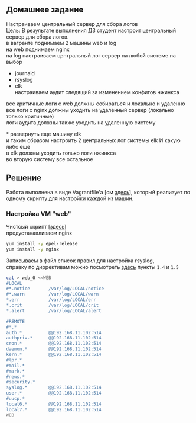 ## Домашнее задание  
Настраиваем центральный сервер для сбора логов  
Цель: В результате выполнения ДЗ студент настроит центральный сервер для сбора логов.  
в вагранте поднимаем 2 машины web и log  
на web поднимаем nginx  
на log настраиваем центральный лог сервер на любой системе на выбор  
- journald  
- rsyslog  
- elk  
настраиваем аудит следящий за изменением конфигов нжинкса  
  
все критичные логи с web должны собираться и локально и удаленно  
все логи с nginx должны уходить на удаленный сервер (локально только критичные)  
логи аудита должны также уходить на удаленную систему  
  
\* развернуть еще машину elk  
и таким образом настроить 2 центральных лог системы elk И какую либо еще  
в elk должны уходить только логи нжинкса  
во вторую систему все остальное  
  
## Решение  
Работа выполнена в виде Vagrantfile'а [см [здесь](https://github.com/dbudakov/16.log/blob/master/homework/Vagrantfile)], который реализует по одному скрипту для настройки каждой из машин.
### Настройка VM "web"
Чистсый скрипт [[здесь]](https://github.com/dbudakov/16.log/blob/master/homework/web.sh)  
предустанавливаем nginx
```sh
yum install -y epel-release
yum install -y nginx
```
Записываем в файл список правил для настройка rsyslog,  
справку по диррективам можно посмотреть [здесь](https://github.com/dbudakov/16.log/blob/master/source.md) пункты `1.4` и `1.5`
```sh
cat > web_0 <<WEB
#LOCAL
#*.notice       /var/log/LOCAL/notice
#*.warn         /var/log/LOCAL/warn
*.err           /var/log/LOCAL/err
*.crit          /var/log/LOCAL/crit
*.alert         /var/log/LOCAL/alert

#REMOTE
#*.*
auth.*          @@192.168.11.102:514
authpriv.*      @@192.168.11.102:514
cron.*          @@192.168.11.102:514
daemon.*        @@192.168.11.102:514
kern.*          @@192.168.11.102:514
#lpr.*
#mail.*
#mark.*
#news.*
#security.*
syslog.*        @@192.168.11.102:514
user.*          @@192.168.11.102:514
#uucp.*
local6.*        @@192.168.11.102:514
local7.*        @@192.168.11.102:514
WEB
```

